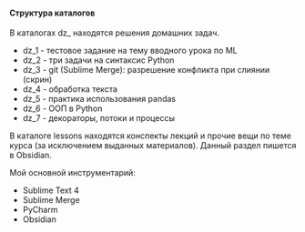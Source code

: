 #### Структура каталогов

В каталогах dz_ находятся решения домашних задач.

 - dz_1 - тестовое задание на тему вводного урока по ML
 - dz_2 - три задачи на синтаксис Python
 - dz_3 - git (Sublime Merge): разрешение конфликта при слиянии (скрин)
 - dz_4 - обработка текста
 - dz_5 - практика использования pandas
 - dz_6 - ООП в Python
 - dz_7 - декораторы, потоки и процессы

В каталоге lessons находятся конспекты лекций и прочие вещи по теме курса (за исключением выданных материалов). Данный раздел пишется в Obsidian.

Мой основной инструментарий:
 - Sublime Text 4
 - Sublime Merge
 - PyCharm
 - Obsidian